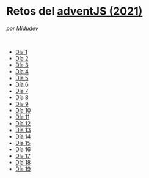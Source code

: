 # Retos del [adventJS (2021)](https://2021.adventjs.dev/)
*por [Midudev](https://github.com/midudev)*

<br>

* [Día 1](/challenges/day1.md)
* [Día 2](/challenges/day2.md)
* [Día 3](/challenges/day3.md)
* [Día 4](/challenges/day4.md)
* [Día 5](/challenges/day5.md)
* [Día 6](/challenges/day6.md)
* [Día 7](/challenges/day7.md)
* [Día 8](/challenges/day8.md)
* [Día 9](/challenges/day9.md)
* [Día 10](/challenges/day10.md)
* [Día 11](/challenges/day11.md)
* [Día 12](/challenges/day12.md)
* [Día 13](/challenges/day13.md)
* [Día 14](/challenges/day14.md)
* [Día 15](/challenges/day15.md)
* [Día 16](/challenges/day16.md)
* [Día 17](/challenges/day17.md)
* [Día 18](/challenges/day18.md)
* [Día 19](/challenges/day19.md)